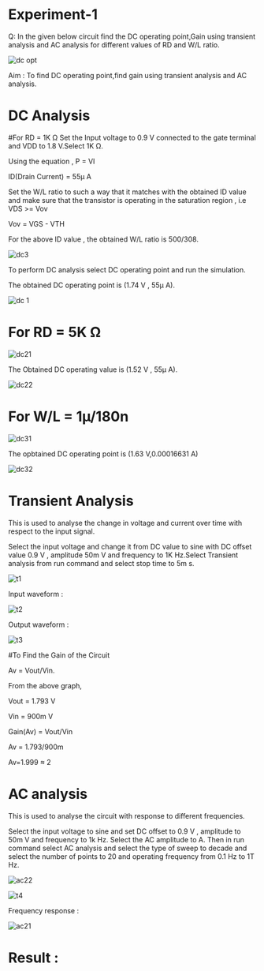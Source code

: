 # Experiment-1

Q: In the given below circuit find the DC operating point,Gain using transient analysis and AC analysis for different values of RD and W/L ratio.

![dc opt](https://github.com/user-attachments/assets/f3a5e0b0-b36c-4b9e-83ab-77ce82b5c2bc)

Aim : To find DC operating point,find gain using transient analysis and AC analysis.

# DC Analysis

#For RD = 1K Ω
Set the Input voltage to 0.9 V connected to the gate terminal and VDD to 1.8 V.Select 1K Ω.

Using the equation , P = VI 

ID(Drain Current) = 55µ A

Set the W/L ratio to such a way that it matches with the obtained ID value and make sure that the transistor is operating in the saturation region , i.e VDS >= Vov 

Vov = VGS - VTH

For the above ID value , the obtained W/L ratio is 500/308.

![dc3](https://github.com/user-attachments/assets/ed317ed3-6cd0-4471-8f0d-d522be2ebb4a)

To perform DC analysis select DC operating point and run the simulation.



The obtained DC operating point is (1.74 V , 55µ A).

![dc 1](https://github.com/user-attachments/assets/d3d75b10-c8e8-4850-8024-e2d208245512)

# For RD = 5K Ω

![dc21](https://github.com/user-attachments/assets/8c3287c5-7955-4e61-b5f3-7efeb8afd642)

The Obtained DC operating value is (1.52 V , 55µ A).

![dc22](https://github.com/user-attachments/assets/09936f8c-8bde-428b-8425-0c6abd105910)

# For W/L = 1µ/180n 

![dc31](https://github.com/user-attachments/assets/5df331d7-c15f-4c87-8942-ed55489feadc)

The opbtained DC operating point is (1.63 V,0.00016631 A)

![dc32](https://github.com/user-attachments/assets/dd778d5d-ad2f-478d-a523-c58f202d29f7)

# Transient Analysis

This is used to analyse the change in voltage and current over time with respect to the input signal.

Select the input voltage and change it from DC value to sine with DC offset value 0.9 V , amplitude 50m V and frequency to 1K Hz.Select Transient analysis from run command and select stop time to 5m s.

![t1](https://github.com/user-attachments/assets/47d26a58-0340-4d77-9ef7-20892cc38449)

Input waveform :

![t2](https://github.com/user-attachments/assets/9c4e42ab-a424-4c9e-8874-f1ea67fb6189)

Output waveform : 

![t3](https://github.com/user-attachments/assets/38aa10e9-43bd-4b21-9293-797ff7a2d61d)

#To Find the Gain of the Circuit

Av = Vout/Vin.

From the above graph,

Vout = 1.793 V 

Vin = 900m V

Gain(Av) = Vout/Vin

Av = 1.793/900m

Av=1.999 ≈ 2

# AC analysis

This is used to analyse the circuit with response to different frequencies.

Select the input voltage to sine and set DC offset to 0.9 V , amplitude to 50m V and frequency to 1k Hz. Select the AC amplitude to A. Then in run command select AC analysis and select the type of sweep to decade and select the number of points to 20 and operating frequency from 0.1 Hz to 1T Hz.

![ac22](https://github.com/user-attachments/assets/580bbd44-765e-44c1-8072-370635219ef7)

![t4](https://github.com/user-attachments/assets/107075fe-312c-43a3-b5aa-76bd048d0c86)

Frequency response : 

![ac21](https://github.com/user-attachments/assets/56301bff-2253-4f58-944a-67b4ee7a233f)

# Result : 

